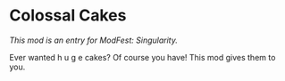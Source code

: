 # Colossal Cakes

_This mod is an entry for ModFest: Singularity._

Ever wanted h u g e cakes? Of course you have! This mod gives them to you.
